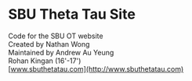 # SBU Theta Tau Site
Code for the SBU OT website  
Created by Nathan Wong  
Maintained by Andrew Au Yeung  
Rohan Kingan (16'-17')  
[www.sbuthetatau.com](http://www.sbuthetatau.com)
